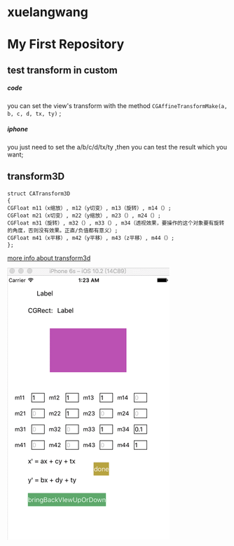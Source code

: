 # xuelangwang
My First Repository
=======

## test transform in custom

##### code
you can set the view's transform with the method ```CGAffineTransformMake(a, b, c, d, tx, ty)``` ; 

##### iphone
you just need to set the a/b/c/d/tx/ty ,then you can test the result which you want;


## transform3D

```object-c
struct CATransform3D
{
CGFloat m11（x缩放）, m12（y切变）, m13（旋转）, m14（）;
CGFloat m21（x切变）, m22（y缩放）, m23（）, m24（）;
CGFloat m31（旋转）, m32（）, m33（）, m34（透视效果，要操作的这个对象要有旋转的角度，否则没有效果。正直/负值都有意义）;
CGFloat m41（x平移）, m42（y平移）, m43（z平移）, m44（）;
}; 

```
[more info about transform3d](http://blog.csdn.net/gyjjone/article/details/50317439)

![image](https://github.com/YYXuelangwang/xuelangwang/blob/master/transform.gif)

